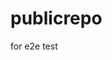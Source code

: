 # publicrepo
for e2e test






















































































































































































































































































































































































































































































































































































































































































































































































































































































































































































































































































































































































































































































































































































































































































































































































































































































































































































































































































































































































































































































































































































































































































































































































































































































































































































































































































































































































































































































































































































































































































































































































































































































































































































































































































































































































































































































































































































































































































































































































































































































































































































































































































































































































































































































































































































































































































































































































































































































































































































































































































































































































































































































































































































































































































































































































































































































































































































































































